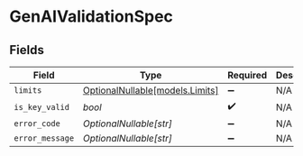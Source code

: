 # GenAIValidationSpec


## Fields

| Field                                                  | Type                                                   | Required                                               | Description                                            |
| ------------------------------------------------------ | ------------------------------------------------------ | ------------------------------------------------------ | ------------------------------------------------------ |
| `limits`                                               | [OptionalNullable[models.Limits]](../models/limits.md) | :heavy_minus_sign:                                     | N/A                                                    |
| `is_key_valid`                                         | *bool*                                                 | :heavy_check_mark:                                     | N/A                                                    |
| `error_code`                                           | *OptionalNullable[str]*                                | :heavy_minus_sign:                                     | N/A                                                    |
| `error_message`                                        | *OptionalNullable[str]*                                | :heavy_minus_sign:                                     | N/A                                                    |